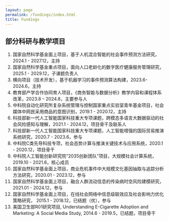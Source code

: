 ```yaml
---
layout: page
permalink: /fundings/index.html
title: Fundings
---
```


## 部分科研与教学项目

1.	国家自然科学基金面上项目，基于人机混合智能的社会事件预测方法研究，2024.1 - 2027.12，主持
2.	国家自然科学基金重点项目，面向人口老龄化的数字医疗健康服务管理研究，2025.1 - 2029.12，子课题负责人
3.	横向项目（技术开发），基于机器学习的事件预测算法构建，2023.6-2024.6，主持
4.	教育部产学合作协同育人项目，《商务智能与数据分析》教学内容和课程体系改革，2023.8 – 2024.8，主要参与人
5.	中科院自动化研究所复杂系统管理与控制国家重点实验室青年基金项目，社会媒体中网民采用商品的意图识别，2019.1 - 2020.12，主持
6.	科技部新一代人工智能国家科技重大专项课题，跨模态多语言大数据驱动的社会风险感知与理解，2021.1 - 2024.12，项目骨干及联系人
7.	科技部新一代人工智能国家科技重大专项课题，人工智能增强的国际贸易推演系统研究，2020.7 - 2023.6，参与
8.	中科院C类先导科技专项，社会态势计算与推演关键技术与应用系统，2020.1 - 2020.12，项目骨干
9.	中科院人工智能创新研究院“2035创新团队”项目，大规模社会计算系统，2019.10 - 2021.6，核心成员
10.	国家自然科学基金面上项目，商业危机事件中大规模文化基因抽取与追踪分析方法研究，2020.01 - 2023.12，参与
11.	国家自然科学基金面上项目，融合人群流动信息的传染病时空风险建模研究，2021.01 - 2024.12，参与
12.	国家自然科学基金面上项目，在线社会网络中信息级联效应及社会影响力优化策略研究， 2015.1 - 2018.12，已结题（优），参与
13.	美国卫生部R01研究项目, Understanding E-Cigarette Adoption and Marketing: A Social Media Study, 2014.6 - 2019.5，已结题，项目骨干
